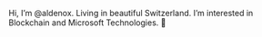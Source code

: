 Hi, I’m @aldenox. Living in beautiful Switzerland.
I’m interested in Blockchain and Microsoft Technologies. 👀

<!---
aldenox/aldenox is a ✨ special ✨ repository because its `README.md` (this file) appears on your GitHub profile.
You can click the Preview link to take a look at your changes.
--->
